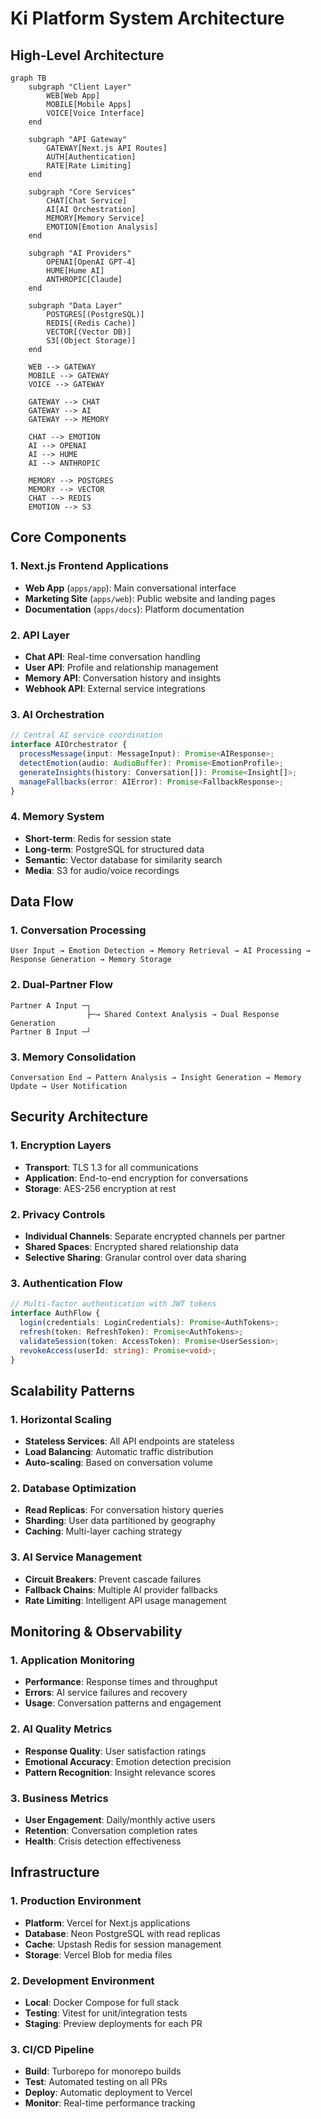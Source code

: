 # Ki Platform System Architecture

## High-Level Architecture

```mermaid
graph TB
    subgraph "Client Layer"
        WEB[Web App]
        MOBILE[Mobile Apps]
        VOICE[Voice Interface]
    end
    
    subgraph "API Gateway"
        GATEWAY[Next.js API Routes]
        AUTH[Authentication]
        RATE[Rate Limiting]
    end
    
    subgraph "Core Services"
        CHAT[Chat Service]
        AI[AI Orchestration]
        MEMORY[Memory Service]
        EMOTION[Emotion Analysis]
    end
    
    subgraph "AI Providers"
        OPENAI[OpenAI GPT-4]
        HUME[Hume AI]
        ANTHROPIC[Claude]
    end
    
    subgraph "Data Layer"
        POSTGRES[(PostgreSQL)]
        REDIS[(Redis Cache)]
        VECTOR[(Vector DB)]
        S3[(Object Storage)]
    end
    
    WEB --> GATEWAY
    MOBILE --> GATEWAY
    VOICE --> GATEWAY
    
    GATEWAY --> CHAT
    GATEWAY --> AI
    GATEWAY --> MEMORY
    
    CHAT --> EMOTION
    AI --> OPENAI
    AI --> HUME
    AI --> ANTHROPIC
    
    MEMORY --> POSTGRES
    MEMORY --> VECTOR
    CHAT --> REDIS
    EMOTION --> S3
```

## Core Components

### 1. Next.js Frontend Applications
- **Web App** (`apps/app`): Main conversational interface
- **Marketing Site** (`apps/web`): Public website and landing pages
- **Documentation** (`apps/docs`): Platform documentation

### 2. API Layer
- **Chat API**: Real-time conversation handling
- **User API**: Profile and relationship management
- **Memory API**: Conversation history and insights
- **Webhook API**: External service integrations

### 3. AI Orchestration
```typescript
// Central AI service coordination
interface AIOrchestrator {
  processMessage(input: MessageInput): Promise<AIResponse>;
  detectEmotion(audio: AudioBuffer): Promise<EmotionProfile>;
  generateInsights(history: Conversation[]): Promise<Insight[]>;
  manageFallbacks(error: AIError): Promise<FallbackResponse>;
}
```

### 4. Memory System
- **Short-term**: Redis for session state
- **Long-term**: PostgreSQL for structured data
- **Semantic**: Vector database for similarity search
- **Media**: S3 for audio/voice recordings

## Data Flow

### 1. Conversation Processing
```
User Input → Emotion Detection → Memory Retrieval → AI Processing → Response Generation → Memory Storage
```

### 2. Dual-Partner Flow
```
Partner A Input ─┐
                 ├─→ Shared Context Analysis → Dual Response Generation
Partner B Input ─┘
```

### 3. Memory Consolidation
```
Conversation End → Pattern Analysis → Insight Generation → Memory Update → User Notification
```

## Security Architecture

### 1. Encryption Layers
- **Transport**: TLS 1.3 for all communications
- **Application**: End-to-end encryption for conversations
- **Storage**: AES-256 encryption at rest

### 2. Privacy Controls
- **Individual Channels**: Separate encrypted channels per partner
- **Shared Spaces**: Encrypted shared relationship data
- **Selective Sharing**: Granular control over data sharing

### 3. Authentication Flow
```typescript
// Multi-factor authentication with JWT tokens
interface AuthFlow {
  login(credentials: LoginCredentials): Promise<AuthTokens>;
  refresh(token: RefreshToken): Promise<AuthTokens>;
  validateSession(token: AccessToken): Promise<UserSession>;
  revokeAccess(userId: string): Promise<void>;
}
```

## Scalability Patterns

### 1. Horizontal Scaling
- **Stateless Services**: All API endpoints are stateless
- **Load Balancing**: Automatic traffic distribution
- **Auto-scaling**: Based on conversation volume

### 2. Database Optimization
- **Read Replicas**: For conversation history queries
- **Sharding**: User data partitioned by geography
- **Caching**: Multi-layer caching strategy

### 3. AI Service Management
- **Circuit Breakers**: Prevent cascade failures
- **Fallback Chains**: Multiple AI provider fallbacks
- **Rate Limiting**: Intelligent API usage management

## Monitoring & Observability

### 1. Application Monitoring
- **Performance**: Response times and throughput
- **Errors**: AI service failures and recovery
- **Usage**: Conversation patterns and engagement

### 2. AI Quality Metrics
- **Response Quality**: User satisfaction ratings
- **Emotional Accuracy**: Emotion detection precision
- **Pattern Recognition**: Insight relevance scores

### 3. Business Metrics
- **User Engagement**: Daily/monthly active users
- **Retention**: Conversation completion rates
- **Health**: Crisis detection effectiveness

## Infrastructure

### 1. Production Environment
- **Platform**: Vercel for Next.js applications
- **Database**: Neon PostgreSQL with read replicas
- **Cache**: Upstash Redis for session management
- **Storage**: Vercel Blob for media files

### 2. Development Environment
- **Local**: Docker Compose for full stack
- **Testing**: Vitest for unit/integration tests
- **Staging**: Preview deployments for each PR

### 3. CI/CD Pipeline
- **Build**: Turborepo for monorepo builds
- **Test**: Automated testing on all PRs
- **Deploy**: Automatic deployment to Vercel
- **Monitor**: Real-time performance tracking